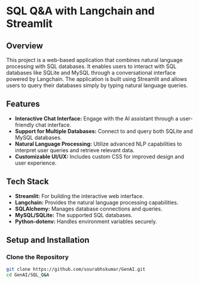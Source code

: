 # SQL Q&A with Langchain and Streamlit

## Overview
This project is a web-based application that combines natural language processing with SQL databases. It enables users to interact with SQL databases like SQLite and MySQL through a conversational interface powered by Langchain. The application is built using Streamlit and allows users to query their databases simply by typing natural language queries.

## Features
- **Interactive Chat Interface:** Engage with the AI assistant through a user-friendly chat interface.
- **Support for Multiple Databases:** Connect to and query both SQLite and MySQL databases.
- **Natural Language Processing:** Utilize advanced NLP capabilities to interpret user queries and retrieve relevant data.
- **Customizable UI/UX:** Includes custom CSS for improved design and user experience.

## Tech Stack
- **Streamlit:** For building the interactive web interface.
- **Langchain:** Provides the natural language processing capabilities.
- **SQLAlchemy:** Manages database connections and queries.
- **MySQL/SQLite:** The supported SQL databases.
- **Python-dotenv:** Handles environment variables securely.

## Setup and Installation

### Clone the Repository
```bash
git clone https://github.com/sourabhskumar/GenAI.git
cd GenAI/SQL_Q&A
